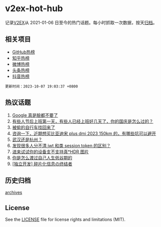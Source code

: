 # v2ex-hot-hub

 记录[V2EX](https://www.v2ex.com/)从 2021-01-06 日至今的热门话题。每小时抓取一次数据，按天[归档](archives)。
 
 ## 相关项目

- [GitHub热榜](https://github.com/snaildev/github-hot-hub)
- [知乎热榜](https://github.com/snaildev/zhihu-hot-hub)
- [微博热榜](https://github.com/snaildev/weibo-hot-hub)
- [头条热榜](https://github.com/snaildev/toutiao-hot-hub)
- [抖音热榜](https://github.com/snaildev/douyin-hot-hub)


 `更新时间：2023-10-07 19:03:37 +0800`

## 热议话题

1. [Google 真是臉都不要了](https://www.v2ex.com/t/979388)
1. [有些人节后上班第一天，有些人已经上班好几天了，你的国庆是怎么过的？](https://www.v2ex.com/t/979342)
1. [被偷的自行车找回来了](https://www.v2ex.com/t/979431)
1. [咨询一下，近期想买比亚迪宋 plus dmi 2023 150km 的，有哪些坑可以避开](https://www.v2ex.com/t/979379)
1. [武汉还是杭州？](https://www.v2ex.com/t/979358)
1. [发现很多人分不清 jwt 和类 session token 的区别？](https://www.v2ex.com/t/979326)
1. [进来试试你的设备支不支持真*HDR 图片](https://www.v2ex.com/t/979304)
1. [你是怎么渡过自己人生低谷期的](https://www.v2ex.com/t/979401)
1. [[独立开发] 碎片化信息の终结者](https://www.v2ex.com/t/979387)

## 历史归档

[archives](archives)

## License

See the [LICENSE](LICENSE) file for license rights and limitations (MIT).
